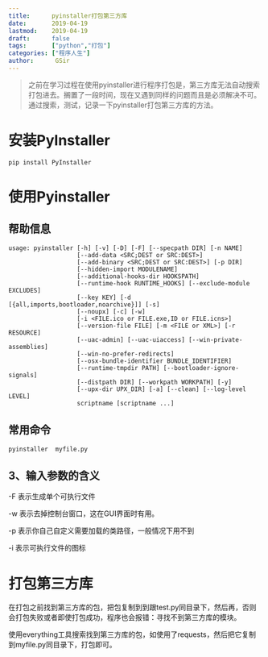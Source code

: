 ```yaml
---
title:      pyinstaller打包第三方库
date:       2019-04-19
lastmod:    2019-04-19
draft:      false
tags:       ["python","打包"]
categories: ["程序人生"]
author:      GSir
---
```


> 之前在学习过程在使用pyinstaller进行程序打包是，第三方库无法自动搜索打包进去。搁置了一段时间，现在又遇到同样的问题而且是必须解决不可。通过搜索，测试，记录一下pyinstaller打包第三方库的方法。

<!--more-->

# 安装PyInstaller

```shell
pip install PyInstaller
```
# 使用Pyinstaller

## 帮助信息
```
usage: pyinstaller [-h] [-v] [-D] [-F] [--specpath DIR] [-n NAME]
                   [--add-data <SRC;DEST or SRC:DEST>]
                   [--add-binary <SRC;DEST or SRC:DEST>] [-p DIR]
                   [--hidden-import MODULENAME]
                   [--additional-hooks-dir HOOKSPATH]
                   [--runtime-hook RUNTIME_HOOKS] [--exclude-module EXCLUDES]
                   [--key KEY] [-d [{all,imports,bootloader,noarchive}]] [-s]
                   [--noupx] [-c] [-w]
                   [-i <FILE.ico or FILE.exe,ID or FILE.icns>]
                   [--version-file FILE] [-m <FILE or XML>] [-r RESOURCE]
                   [--uac-admin] [--uac-uiaccess] [--win-private-assemblies]
                   [--win-no-prefer-redirects]
                   [--osx-bundle-identifier BUNDLE_IDENTIFIER]
                   [--runtime-tmpdir PATH] [--bootloader-ignore-signals]
                   [--distpath DIR] [--workpath WORKPATH] [-y]
                   [--upx-dir UPX_DIR] [-a] [--clean] [--log-level LEVEL]
                   scriptname [scriptname ...]
```

## 常用命令

```shell
pyinstaller  myfile.py
```
## 3、输入参数的含义

-F 表示生成单个可执行文件

-w 表示去掉控制台窗口，这在GUI界面时有用。

-p 表示你自己自定义需要加载的类路径，一般情况下用不到

-i 表示可执行文件的图标

# 打包第三方库

在打包之前找到第三方库的包，把包复制到到跟test.py同目录下，然后再，否则会打包失败或者即使打包成功，程序也会报错：寻找不到第三方库的模块。


使用everything工具搜索找到第三方库的包，如使用了requests，然后把它复制到myfile.py同目录下，打包即可。